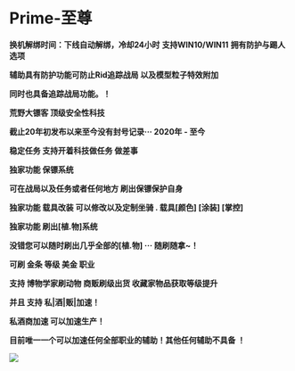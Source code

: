 # Prime-至尊

**换机解绑时间：下线自动解绑，冷却24小时**
**支持WIN10/WIN11**
**拥有防护与踢人选项**

**辅助具有防护功能可防止Rid追踪战局 以及模型粒子特效附加**

**同时也具备追踪战局功能。！**

**荒野大镖客 顶级安全性科技**

**截止20年初发布以来至今没有封号记录··· 2020年 - 至今**

**稳定任务 支持开着科技做任务 做差事**

**独家功能 保镖系统**

**可在战局以及任务或者任何地方 刷出保镖保护自身**

**独家功能 载具改装 可以修改以及定制坐骑 . 载具[颜色] [涂装] [掌控]**

**独家功能 刷出[植.物]系统**

**没错您可以随时刷出几乎全部的[植.物] ··· 随刷随拿~！**

**可刷 金条 等级 美金 职业**

**支持 博物学家刷动物 商贩刷级出货 收藏家物品获取等级提升**

**并且 支持 私|酒|贩|加速！**

**私酒商加速 可以加速生产！**

**目前唯一一个可以加速任何全部职业的辅助！其他任何辅助不具备 ！**

![](/.gitbook/assets/PRIME.jpg)

